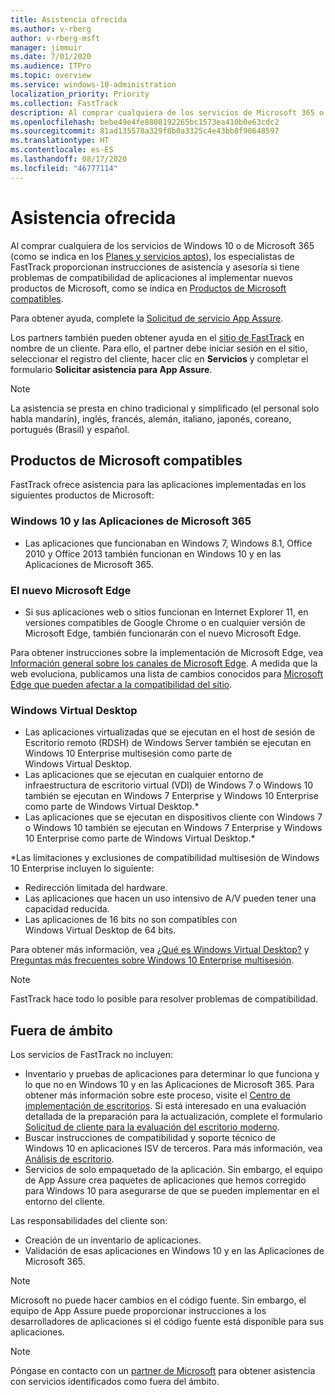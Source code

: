 ```yaml
---
title: Asistencia ofrecida
ms.author: v-rberg
author: v-rberg-msft
manager: jimmuir
ms.date: 7/01/2020
ms.audience: ITPro
ms.topic: overview
ms.service: windows-10-administration
localization_priority: Priority
ms.collection: FastTrack
description: Al comprar cualquiera de los servicios de Microsoft 365 o de Windows 10, los especialistas de FastTrack le proporcionarán ayuda con el asesoramiento y la corrección para implementar en Windows 10 y en las Aplicaciones de Microsoft 365 y mantenerse al día sin coste adicional (con una suscripción válida).
ms.openlocfilehash: bebe49e4fe8808192265bc1573ea410b0e63cdc2
ms.sourcegitcommit: 81ad135578a329f8b0a3325c4e43bb8f90648597
ms.translationtype: HT
ms.contentlocale: es-ES
ms.lasthandoff: 08/17/2020
ms.locfileid: "46777114"
---
```

# <a name="assistance-offered"></a>Asistencia ofrecida  

Al comprar cualquiera de los servicios de Windows 10 o de Microsoft 365 (como se indica en los [Planes y servicios aptos](M365-eligible-services-and-plans.md)), los especialistas de FastTrack proporcionan instrucciones de asistencia y asesoría si tiene problemas de compatibilidad de aplicaciones al implementar nuevos productos de Microsoft, como se indica en [Productos de Microsoft compatibles](#supported-microsoft-products).

Para obtener ayuda, complete la [Solicitud de servicio App Assure](https://go.microsoft.com/fwlink/?linkid=2022721).

Los partners también pueden obtener ayuda en el [sitio de FastTrack](https://go.microsoft.com/fwlink/?linkid=780698) en nombre de un cliente. Para ello, el partner debe iniciar sesión en el sitio, seleccionar el registro del cliente, hacer clic en **Servicios** y completar el formulario **Solicitar asistencia para App Assure**.

> [!NOTE]
> La asistencia se presta en chino tradicional y simplificado (el personal solo habla mandarín), inglés, francés, alemán, italiano, japonés, coreano, portugués (Brasil) y español. 

## <a name="supported-microsoft-products"></a>Productos de Microsoft compatibles

FastTrack ofrece asistencia para las aplicaciones implementadas en los siguientes productos de Microsoft:

### <a name="windows-10-and-microsoft-365-apps"></a>Windows 10 y las Aplicaciones de Microsoft 365

- Las aplicaciones que funcionaban en Windows 7, Windows 8.1, Office 2010 y Office 2013 también funcionan en Windows 10 y en las Aplicaciones de Microsoft 365.

### <a name="the-new-microsoft-edge"></a>El nuevo Microsoft Edge

- Si sus aplicaciones web o sitios funcionan en Internet Explorer 11, en versiones compatibles de Google Chrome o en cualquier versión de Microsoft Edge, también funcionarán con el nuevo Microsoft Edge.

Para obtener instrucciones sobre la implementación de Microsoft Edge, vea [Información general sobre los canales de Microsoft Edge](https://docs.microsoft.com/DeployEdge/microsoft-edge-channels). A medida que la web evoluciona, publicamos una lista de cambios conocidos para [Microsoft Edge que pueden afectar a la compatibilidad del sitio](https://docs.microsoft.com/microsoft-edge/web-platform/site-impacting-changes).

### <a name="windows-virtual-desktop"></a>Windows Virtual Desktop

- Las aplicaciones virtualizadas que se ejecutan en el host de sesión de Escritorio remoto (RDSH) de Windows Server también se ejecutan en Windows 10 Enterprise multisesión como parte de Windows Virtual Desktop.
- Las aplicaciones que se ejecutan en cualquier entorno de infraestructura de escritorio virtual (VDI) de Windows 7 o Windows 10 también se ejecutan en Windows 7 Enterprise y Windows 10 Enterprise como parte de Windows Virtual Desktop.*
- Las aplicaciones que se ejecutan en dispositivos cliente con Windows 7 o Windows 10 también se ejecutan en Windows 7 Enterprise y Windows 10 Enterprise como parte de Windows Virtual Desktop.\*

\*Las limitaciones y exclusiones de compatibilidad multisesión de Windows 10 Enterprise incluyen lo siguiente:
- Redirección limitada del hardware.
- Las aplicaciones que hacen un uso intensivo de A/V pueden tener una capacidad reducida.
- Las aplicaciones de 16 bits no son compatibles con Windows Virtual Desktop de 64 bits.

Para obtener más información, vea [¿Qué es Windows Virtual Desktop?](https://docs.microsoft.com/azure/virtual-desktop/overview) y [Preguntas más frecuentes sobre Windows 10 Enterprise multisesión](https://docs.microsoft.com/azure/virtual-desktop/windows-10-multisession-faq).

> [!NOTE]
> FastTrack hace todo lo posible para resolver problemas de compatibilidad. 

## <a name="out-of-scope"></a>Fuera de ámbito

Los servicios de FastTrack no incluyen:
- Inventario y pruebas de aplicaciones para determinar lo que funciona y lo que no en Windows 10 y en las Aplicaciones de Microsoft 365. Para obtener más información sobre este proceso, visite el [Centro de implementación de escritorios](https://go.microsoft.com/fwlink/?linkid=2080140). Si está interesado en una evaluación detallada de la preparación para la actualización, complete el formulario [Solicitud de cliente para la evaluación del escritorio moderno](https://go.microsoft.com/fwlink/?linkid=2053818).
- Buscar instrucciones de compatibilidad y soporte técnico de Windows 10 en aplicaciones ISV de terceros. Para más información, vea [Análisis de escritorio](https://docs.microsoft.com/sccm/desktop-analytics/overview).
- Servicios de solo empaquetado de la aplicación. Sin embargo, el equipo de App Assure crea paquetes de aplicaciones que hemos corregido para Windows 10 para asegurarse de que se pueden implementar en el entorno del cliente.

Las responsabilidades del cliente son:
- Creación de un inventario de aplicaciones.
- Validación de esas aplicaciones en Windows 10 y en las Aplicaciones de Microsoft 365.

> [!NOTE]
> Microsoft no puede hacer cambios en el código fuente. Sin embargo, el equipo de App Assure puede proporcionar instrucciones a los desarrolladores de aplicaciones si el código fuente está disponible para sus aplicaciones.

> [!NOTE]
> Póngase en contacto con un [partner de Microsoft](https://go.microsoft.com/fwlink/?linkid=2080150) para obtener asistencia con servicios identificados como fuera del ámbito.


